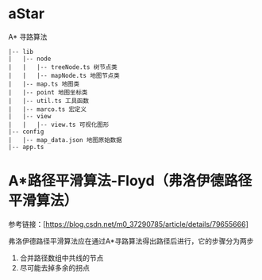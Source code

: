 # aStar
A* 寻路算法

```
|-- lib
|   |-- node
|   |   |-- treeNode.ts 树节点类
|   |   |-- mapNode.ts 地图节点类
|   |-- map.ts 地图类
|   |-- point 地图坐标类
|   |-- util.ts 工具函数
|   |-- marco.ts 宏定义
|   |-- view
|   |   |-- view.ts 可视化图形
|-- config
|   |-- map_data.json 地图原始数据
|-- app.ts
```

# A*路径平滑算法-Floyd（弗洛伊德路径平滑算法）
参考链接：[https://blog.csdn.net/m0_37290785/article/details/79655666]

弗洛伊德路径平滑算法应在通过A*寻路算法得出路径后进行，它的步骤分为两步
1. 合并路径数组中共线的节点
2. 尽可能去掉多余的拐点
   